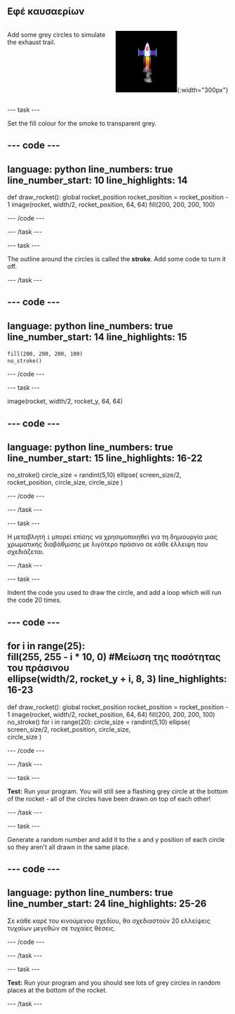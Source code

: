 ## Εφέ καυσαερίων

<div style="display: flex; flex-wrap: wrap">
<div style="flex-basis: 200px; flex-grow: 1; margin-right: 15px;">

Add some grey circles to simulate the exhaust trail. 
</div>
<div>

![Ο πύραυλος στο μέσο της πτήσης με ίχνος εξάτμισης.](images/flying_rocket.gif){:width="300px"}
</div>
</div>

--- task ---

Set the fill colour for the smoke to transparent grey.

--- code ---
---
language: python line_numbers: true line_number_start: 10
line_highlights: 14
---

def draw_rocket(): global rocket_position rocket_position = rocket_position - 1 image(rocket, width/2, rocket_position, 64, 64) fill(200, 200, 200, 100)

--- /code ---

--- /task ---


--- task ---

The outline around the circles is called the **stroke**. Add some code to turn it off.


--- /task ---

--- code ---
---
language: python line_numbers: true line_number_start: 14
line_highlights: 15
---

    fill(200, 200, 200, 100) 
    no_stroke()


--- /code ---

--- task ---

image(rocket, width/2, rocket_y, 64, 64)

--- code ---
---
language: python line_numbers: true line_number_start: 15
line_highlights: 16-22
---

no_stroke() circle_size = randint(5,10) ellipse( screen_size/2, rocket_position, circle_size, circle_size )

--- /code ---

--- /task ---

--- task ---

Η μεταβλητή `i` μπορεί επίσης να χρησιμοποιηθεί για τη δημιουργία μιας χρωματικής διαβάθμισης με λιγότερο πράσινο σε κάθε έλλειψη που σχεδιάζεται.

--- /task ---

--- task ---

Indent the code you used to draw the circle, and add a loop which will run the code 20 times.

--- code ---
---
for i in range(25):   
fill(255, 255 - i * 10, 0) #Μείωση της ποσότητας του πράσινου    
ellipse(width/2, rocket_y + i, 8, 3)
line_highlights: 16-23
---

def draw_rocket(): global rocket_position rocket_position = rocket_position - 1 image(rocket, width/2, rocket_position, 64, 64) fill(200, 200, 200, 100) no_stroke() for i in range(20): circle_size = randint(5,10) ellipse( screen_size/2, rocket_position, circle_size,    
circle_size )


--- /code ---

--- /task ---

--- task ---

**Test:** Run your program. You will still see a flashing grey circle at the bottom of the rocket - all of the circles have been drawn on top of each other!

--- /task ---

--- task ---

Generate a random number and add it to the x and y position of each circle so they aren't all drawn in the same place.


--- code ---
---
language: python line_numbers: true line_number_start: 24
line_highlights: 25-26
---

Σε κάθε καρέ του κινούμενου σχεδίου, θα σχεδιαστούν 20 ελλείψεις τυχαίων μεγεθών σε τυχαίες θέσεις.

--- /code ---

--- /task ---


--- task ---

**Test:** Run your program and you should see lots of grey circles in random places at the bottom of the rocket.

--- /task ---

